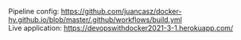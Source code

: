 Pipeline config: https://github.com/juancasz/docker-hy.github.io/blob/master/.github/workflows/build.yml  
Live application: https://devopswithdocker2021-3-1.herokuapp.com/